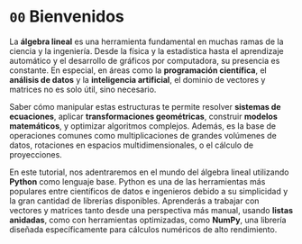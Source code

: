 # `00` Bienvenidos

La **álgebra lineal** es una herramienta fundamental en muchas ramas de la ciencia y la ingeniería. Desde la física y la estadística hasta el aprendizaje automático y el desarrollo de gráficos por computadora, su presencia es constante. En especial, en áreas como la **programación científica**, el **análisis de datos** y la **inteligencia artificial**, el dominio de vectores y matrices no es solo útil, sino necesario.

Saber cómo manipular estas estructuras te permite resolver **sistemas de ecuaciones**, aplicar **transformaciones geométricas**, construir **modelos matemáticos**, y optimizar algoritmos complejos. Además, es la base de operaciones comunes como multiplicaciones de grandes volúmenes de datos, rotaciones en espacios multidimensionales, o el cálculo de proyecciones.

En este tutorial, nos adentraremos en el mundo del álgebra lineal utilizando **Python** como lenguaje base. Python es una de las herramientas más populares entre científicos de datos e ingenieros debido a su simplicidad y la gran cantidad de librerías disponibles. Aprenderás a trabajar con vectores y matrices tanto desde una perspectiva más manual, usando **listas anidadas**, como con herramientas optimizadas, como **NumPy**, una librería diseñada específicamente para cálculos numéricos de alto rendimiento.
